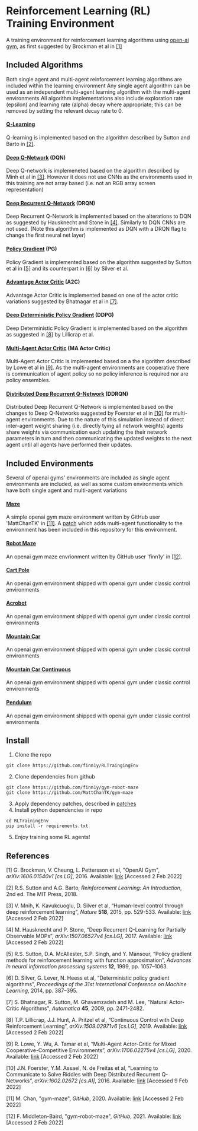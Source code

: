 # Reinforcement Learning (RL) Training Environment

A training environment for reinforcement learning algorithms using [open-ai gym](https://gym.openai.com/), as first suggested by Brockman et al in [[1]](#1)

## Included Algorithms

Both single agent and multi-agent reinforcement learning algorithms are included within the learning environment
Any single agent algorithm can be used as an independent multi-agent learning algorithm with the multi-agent environments
All algorithm implementations also include exploration rate (epsilon) and learning rate (alpha) decay where appropriate;
this can be removed by setting the relevant decay rate to 0.

#### [Q-Learning](algorithms/qlearning.py)

Q-learning is implemented based on the algorithm described by Sutton and Barto in [[2]](#2).

#### [Deep Q-Network](algorithms/dqn.py) (DQN)

Deep Q-network is implemeneted based on the algorithm described by Minh et al in [[3]](#3).
However it does not use CNNs as the environments used in this training are not array based 
(i.e. not an RGB array screen representation) 

#### [Deep Recurrent Q-Network](algorithms/dqn.py) (DRQN)

Deep Recurrent Q-Network is implemented based on the alterations to DQN as suggested by Hausknecht and Stone in [[4]](#4). 
Similarly to DQN CNNs are not used. (Note this algorithm is implemented as DQN with a DRQN flag to change the first neural net layer)

#### [Policy Gradient](algorihms/policy_grad.py) (PG)

Policy Gradient is implemented based on the algorithm suggested by Sutton et al in [[5]](#5) 
and its counterpart in [[6]](#6) by Silver et al.

#### [Advantage Actor Critic](algorithms/actor_critic.py) (A2C)

Advantage Actor Critic is implemented based on one of the actor critic variations suggested by Bhatnagar et al in [[7]](#7).

#### [Deep Deterministic Policy Gradient](algorithms/ddpg.py) (DDPG)

Deep Deterministic Policy Gradient is implemented based on the algorithm as suggested in [[8]](#8) by Lillicrap et al.

#### [Multi-Agent Actor Critic](algorithms/ma_actor_critic.py) (MA Actor Critic)

Multi-Agent Actor Critic is implemented based on a the algorithm described by Lowe et al in [[9]](#9). 
As the multi-agent environments are cooperative there is communication of agent policy so no policy inference is required 
nor are policy ensembles.

#### [Distributed Deep Recurrent Q-Network](algorithms/ddrqn.py) (DDRQN)

Distributed Deep Recurrent Q-Network is implemented based on the changes to Deep Q-Networks suggested by Foerster et al in [[10]](#10) 
for multi-agent environments. Due to the nature of this simulation instead of direct inter-agent weight sharing (i.e. directly tying all network weights) agents share weights via communication each updating the their network parameters in turn and then communicating the updated weights to the next agent until all agents have performed their updates. 

## Included Environments

Several of openai gyms' environments are included as single agent environments are included, as well as some custom 
environments which have both single agent and multi-agent variations

#### [Maze](https://github.com/MattChanTK/gym-maze)

A simple openai gym maze environment written by GitHub user 'MattChanTK' in [[11]](#11). A [patch](patches/gym_maze_multi_agent.patch)
which adds multi-agent functionality to the environment has been included in this repository for this environment.

#### [Robot Maze](https://github.com/finn1y/gym-robot-maze)

An openai gym maze envrionment written by GitHub user 'finn1y' in [[12]](#12).  

#### [Cart Pole](https://gym.openai.com/envs/CartPole-v1/)

An openai gym environment shipped with openai gym under classic control environments

#### [Acrobot](https://gym.openai.com/envs/Acrobot-v1/)

An openai gym environment shipped with openai gym under classic control environments

#### [Mountain Car](https://gym.openai.com/envs/MountainCar-v0/)

An openai gym environment shipped with openai gym under classic control environments

#### [Mountain Car Continuous](https://gym.openai.com/envs/MountainCarContinuous-v0/)

An openai gym environment shipped with openai gym under classic control environments

#### [Pendulum](https://gym.openai.com/envs/Pendulum-v0/)

An openai gym environment shipped with openai gym under classic control environments

## Install

1. Clone the repo
```
git clone https://github.com/finn1y/RLTraingingEnv
```
2. Clone dependencies from github
```
git clone https://github.com/finn1y/gym-robot-maze
git clone https://github.com/MattChanTK/gym-maze
```
3. Apply dependency patches, described in [patches](patches/README.md)
4. Install python dependencies in repo
```
cd RLTrainingEnv
pip install -r requirements.txt
```
5. Enjoy training some RL agents!

## References

<a id="1">[1]</a>
G. Brockman, V. Cheung, L. Pettersson et al, "OpenAI Gym", *arXiv:1606.01540v1 [cs.LG]*, 2016. Available: [link](https://arxiv.org/abs/1606.01540) [Accessed 2 Feb 2022]

<a id="2">[2]</a> 
R.S. Sutton and A.G. Barto, *Reinforcement Learning: An Introduction*, 2nd ed. The MIT Press, 2018.

<a id="3">[3]</a>
V. Mnih, K. Kavukcuoglu, D. Silver et al, “Human-level control through deep reinforcement learning”, 
*Nature* **518**, 2015, pp. 529-533. Available: 
[link](https://www.datascienceassn.org/sites/default/files/Human-level%20Control%20Through%20Deep%20Reinforcement%20Learning.pdf) [Accessed 2 Feb 2022]

<a id="4">[4]</a>
M. Hausknecht and P. Stone, “Deep Recurrent Q-Learning for Partially Observable MDPs”, 
*arXiv:1507.06527v4 [cs.LG]*, 2017. Available: [link](https://arxiv.org/abs/1507.06527) [Accessed 2 Feb 2022]

<a id="5">[5]</a>
R.S. Sutton, D.A. McAllester, S.P. Singh, and Y. Mansour, “Policy gradient methods for reinforcement learning with function approximation”, 
*Advances in neural information processing systems* **12**, 1999, pp. 1057–1063.

<a id="6">[6]</a>
D. Silver, G. Lever, N. Heess et al, “Deterministic policy gradient algorithms”, 
*Proceedings of the 31st International Conference on Machine Learning*, 2014, pp. 387–395.

<a id="7">[7]</a>
S. Bhatnagar, R. Sutton, M. Ghavamzadeh and M. Lee, "Natural Actor-Critic Algorithms", 
*Automatica* **45**, 2009, pp. 2471-2482.

<a id="8">[8]</a>
T.P. Lillicrap, J.J. Hunt, A. Pritzel et al, “Continuous Control with Deep Reinforcement Learning”, 
*arXiv:1509.02971v6 [cs.LG]*, 2019. Available: [link](https://arxiv.org/abs/1509.02971) [Accessed 2 Feb 2022]

<a id="9">[9]</a>
R. Lowe, Y. Wu, A. Tamar et al, “Multi-Agent Actor-Critic for Mixed Cooperative-Competitive Environments”, 
*arXiv:1706.02275v4 [cs.LG]*, 2020. Available: [link](https://arxiv.org/abs/1706.02275v4) [Accessed 2 Feb 2022]

<a id="10">[10]</a>
J.N. Foerster, Y.M. Assael, N. de Freitas et al, “Learning to Communicate to Solve Riddles with Deep Distributed Recurrent Q-Networks”, 
*arXiv:1602.02672 [cs.AI]*, 2016. Available: [link](https://arxiv.org/abs/1602.02672) [Accessed 9 Feb 2022]

<a id="11">[11]</a>
M. Chan, "gym-maze", *GitHub*, 2020. Available: [link](https://github.com/MattChanTK/gym-maze) [Accessed 2 Feb 2022]

<a id="12">[12]</a>
F. Middleton-Baird, "gym-robot-maze", *GitHub*, 2021. Available: [link](https://github.com/finn1y/gym-robot-maze) [Accessed 2 Feb 2022]
